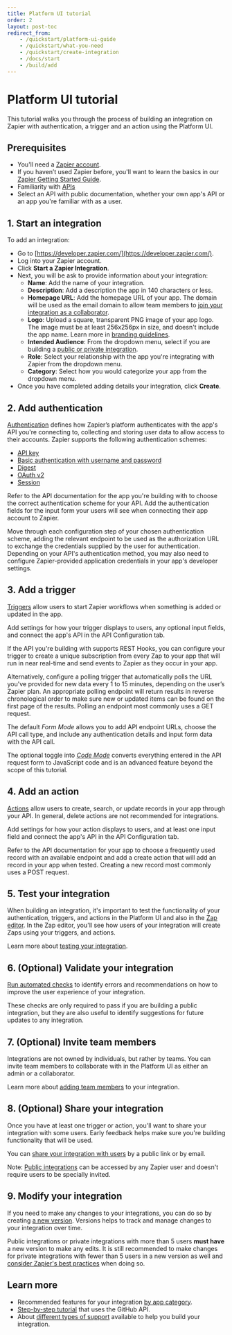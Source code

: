```yaml
---
title: Platform UI tutorial
order: 2
layout: post-toc
redirect_from: 
    - /quickstart/platform-ui-guide
    - /quickstart/what-you-need
    - /quickstart/create-integration
    - /docs/start
    - /build/add
---
```


# Platform UI tutorial

This tutorial walks you through the process of building an integration on Zapier with authentication, a trigger and an action using the Platform UI. 

## Prerequisites

- You'll need a [Zapier account](https://zapier.com/sign-up).
- If you haven’t used Zapier before, you'll want to learn the basics in our [Zapier Getting Started Guide](https://zapier.com/learn/zapier-quick-start-guide/).
- Familiarity with [APIs](https://zapier.com/resources/guides/apis)
- Select an API with public documentation, whether your own app's API or an app you're familiar with as a user.

## 1. Start an integration

To add an integration:

- Go to [https://developer.zapier.com/](https://developer.zapier.com/).
- Log into your Zapier account. 
- Click **Start a Zapier Integration**.
- Next, you will be ask to provide information about your integration:
  - **Name**: Add the name of your integration. 
  - **Description**: Add a description the app in 140 characters or less.
  - **Homepage URL**: Add the homepage URL of your app. The domain will be used as the email domain to allow team members to [join your integration as a collaborator](https://platform.zapier.com/manage/invite-team-member).
  - **Logo**: Upload a square, transparent PNG image of your app logo. The image must be at least 256x256px in size, and doesn't include the app name. Learn more in [branding guidelines](https://platform.zapier.com/publish/integration-brand-design-guidelines).
  - **Intended Audience**: From the dropdown menu, select if you are building a [public or private integration](https://platform.zapier.com/quickstart/private-vs-public-integrations).
  - **Role**: Select your relationship with the app you're integrating with Zapier from the dropdown menu.
  - **Category**: Select how you would categorize your app from the dropdown menu. 
- Once you have completed adding details your integration, click **Create**. 
 

## 2. Add authentication

[Authentication](https://platform.zapier.com/build/auth) defines how Zapier’s platform authenticates with the app's API you're connecting to, collecting and storing user data to allow access to their accounts. Zapier supports the following authentication schemes:
- [API key](https://platform.zapier.com/build/apikeyauth)
- [Basic authentication with username and password](https://platform.zapier.com/build/basicauth)
- [Digest](https://platform.zapier.com/build/digestauth)
- [OAuth v2](https://platform.zapier.com/build/oauth)
- [Session](https://platform.zapier.com/build/sessionauth)

Refer to the API documentation for the app you're building with to choose the correct authentication scheme for your API. Add the authentication fields for the input form your users will see when connecting their app account to Zapier. 

Move through each configuration step of your chosen authentication scheme, adding the relevant endpoint to be used as the authorization URL to exchange the credentials supplied by the user for authentication. Depending on your API's authentication method, you may also need to configure Zapier-provided application credentials in your app's developer settings. 


## 3. Add a trigger

[Triggers](https://platform.zapier.com/build/trigger) allow users to start Zapier workflows when something is added or updated in the app. 

Add settings for how your trigger displays to users, any optional input fields, and connect the app's API in the API Configuration tab. 

If the API you're building with supports REST Hooks, you can configure your trigger to create a unique subscription from every Zap to your app that will run in near real-time and send events to Zapier as they occur in your app. 

Alternatively, configure a polling trigger that automatically polls the URL you've provided for new data every 1 to 15 minutes, depending on the user’s Zapier plan. An appropriate polling endpoint will return results in reverse chronological order to make sure new or updated items can be found on the first page of the results. Polling an endpoint most commonly uses a GET request. 

The default _Form Mode_ allows you to add API endpoint URLs, choose the API call type, and include any authentication details and input form data with the API call. 

The optional toggle into [_Code Mode_](https://platform.zapier.com/build/code-mode) converts everything entered in the API request form to JavaScript code and is an advanced feature beyond the scope of this tutorial. 

## 4. Add an action

[Actions](https://platform.zapier.com/build/action) allow users to create, search, or update records in your app through your API. In general, delete actions are not recommended for integrations. 

Add settings for how your action displays to users, and at least one input field and connect the app's API in the API Configuration tab. 

Refer to the API documentation for your app to choose a frequently used record with an available endpoint and add a create action that will add an record in your app when tested. Creating a new record most commonly uses a POST request.   

## 5. Test your integration

When building an integration, it's important to test the functionality of your authentication, triggers, and actions in the Platform UI and also in the [Zap editor](https://zapier.com/editor/). In the Zap editor, you'll see how users of your integration will create Zaps using your triggers, and actions.

Learn more about [testing your integration](https://platform.zapier.com/build/test-integration).

## 6. (Optional) Validate your integration

[Run automated checks](https://platform.zapier.com/publish/integration-checks-reference) to identify errors and recommendations on how to improve the user experience of your integration.

These checks are only required to pass if you are building a public integration, but they are also useful to identify suggestions for future updates to any integration. 

## 7. (Optional) Invite team members

Integrations are not owned by individuals, but rather by teams. You can invite team members to collaborate with in the Platform UI as either an admin or a collaborator. 

Learn more about [adding team members](https://platform.zapier.com/manage/invite-team-member) to your integration. 

## 8. (Optional) Share your integration

Once you have at least one trigger or action, you'll want to share your integration with some users. Early feedback helps make sure you're building functionality that will be used.

You can [share your integration with users](https://platform.zapier.com/manage/share-integration) by a public link or by email. 

Note: [Public integrations](https://platform.zapier.com/quickstart/private-vs-public-integrations) can be accessed by any Zapier user and doesn't require users to be specially invited. 

## 9. Modify your integration

If you need to make any changes to your integrations, you can do so by creating [a new version](https://platform.zapier.com/manage/versions-ui). Versions helps to track and manage changes to your integration over time.

Public integrations or private integrations with more than 5 users **must have** a new version to make any edits. It is still recommended to make changes for private integrations with fewer than 5 users in a new version as well and [consider Zapier's best practices](https://platform.zapier.com/manage/making-changes) when doing so. 

## Learn more

- Recommended features for your integration [by app category](https://platform.zapier.com/build/recommended-integration-features). 
- [Step-by-step tutorial](https://community.zapier.com/featured-articles-65/zapier-platform-ui-a-complete-guide-on-how-to-integrate-with-github-26298#post108889) that uses the GitHub API. 
- About [different types of support](https://platform.zapier.com/quickstart/support) available to help you build your integration.